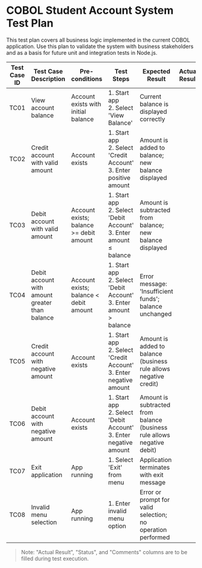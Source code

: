 # COBOL Student Account System Test Plan

This test plan covers all business logic implemented in the current COBOL application. Use this plan to validate the system with business stakeholders and as a basis for future unit and integration tests in Node.js.

| Test Case ID | Test Case Description | Pre-conditions | Test Steps | Expected Result | Actual Result | Status (Pass/Fail) | Comments |
|--------------|----------------------|----------------|------------|-----------------|--------------|--------------------|----------|
| TC01 | View account balance | Account exists with initial balance | 1. Start app<br>2. Select 'View Balance' | Current balance is displayed correctly |  |  |  |
| TC02 | Credit account with valid amount | Account exists | 1. Start app<br>2. Select 'Credit Account'<br>3. Enter positive amount | Amount is added to balance; new balance displayed |  |  |  |
| TC03 | Debit account with valid amount | Account exists; balance >= debit amount | 1. Start app<br>2. Select 'Debit Account'<br>3. Enter amount ≤ balance | Amount is subtracted from balance; new balance displayed |  |  |  |
| TC04 | Debit account with amount greater than balance | Account exists; balance < debit amount | 1. Start app<br>2. Select 'Debit Account'<br>3. Enter amount > balance | Error message: 'Insufficient funds'; balance unchanged |  |  |  |
| TC05 | Credit account with negative amount | Account exists | 1. Start app<br>2. Select 'Credit Account'<br>3. Enter negative amount | Amount is added to balance (business rule allows negative credit) |  |  |  |
| TC06 | Debit account with negative amount | Account exists | 1. Start app<br>2. Select 'Debit Account'<br>3. Enter negative amount | Amount is subtracted from balance (business rule allows negative debit) |  |  |  |
| TC07 | Exit application | App running | 1. Select 'Exit' from menu | Application terminates with exit message |  |  |  |
| TC08 | Invalid menu selection | App running | 1. Enter invalid menu option | Error or prompt for valid selection; no operation performed |  |  |  |

> Note: "Actual Result", "Status", and "Comments" columns are to be filled during test execution.
